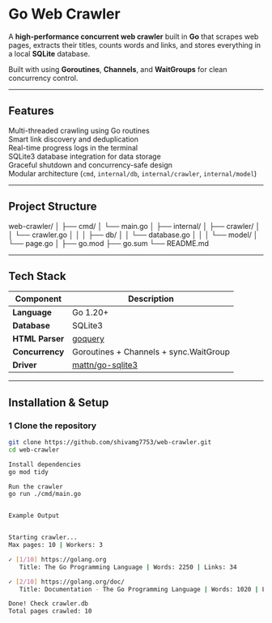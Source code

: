 # Go Web Crawler

A **high-performance concurrent web crawler** built in **Go** that scrapes web pages, extracts their titles, counts words and links, and stores everything in a local **SQLite** database.  

Built with  using **Goroutines**, **Channels**, and **WaitGroups** for clean concurrency control.

---

##  Features

Multi-threaded crawling using Go routines  
Smart link discovery and deduplication  
Real-time progress logs in the terminal  
SQLite3 database integration for data storage  
Graceful shutdown and concurrency-safe design  
Modular architecture (`cmd`, `internal/db`, `internal/crawler`, `internal/model`)

---

##  Project Structure

web-crawler/
│
├── cmd/
│ └── main.go
│
├── internal/
│ ├── crawler/
│ │ └── crawler.go
│ │
│ ├── db/
│ │ └── database.go
│ │
│ └── model/
│ └── page.go 
│
├── go.mod
├── go.sum
└── README.md



---

##  Tech Stack

| Component | Description |
|------------|-------------|
| **Language** | Go 1.20+ |
| **Database** | SQLite3 |
| **HTML Parser** | [goquery](https://github.com/PuerkitoBio/goquery) |
| **Concurrency** | Goroutines + Channels + sync.WaitGroup |
| **Driver** | [mattn/go-sqlite3](https://github.com/mattn/go-sqlite3) |

---

##  Installation & Setup

### 1️ Clone the repository

```bash
git clone https://github.com/shivamg7753/web-crawler.git
cd web-crawler

Install dependencies
go mod tidy

Run the crawler
go run ./cmd/main.go


Example Output


Starting crawler...
Max pages: 10 | Workers: 3

✓ [1/10] https://golang.org
   Title: The Go Programming Language | Words: 2250 | Links: 34

✓ [2/10] https://golang.org/doc/
   Title: Documentation - The Go Programming Language | Words: 1020 | Links: 12

Done! Check crawler.db
Total pages crawled: 10
